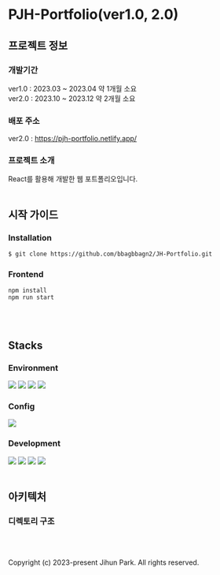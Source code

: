 # PJH-Portfolio(ver1.0, 2.0)

## 프로젝트 정보

### 개발기간
<p>
  ver1.0 : 2023.03 ~ 2023.04 약 1개월 소요<br/>
  ver2.0 : 2023.10 ~ 2023.12 약 2개월 소요
</p>

### 배포 주소
ver2.0 : https://pjh-portfolio.netlify.app/

### 프로젝트 소개
<p>
  React를 활용해 개발한 웹 포트폴리오입니다.<br/><br/>
</p>

## 시작 가이드

### Installation
```bash
$ git clone https://github.com/bbagbbagn2/JH-Portfolio.git
```

### Frontend
```
npm install
npm run start
```
<br/><br/>

## Stacks

### Environment
<p>
  <img src="https://img.shields.io/badge/VSCode-007ACC?style=flat-square&logo=visualstudiocode&logoColor=white"/>
  <img src="https://img.shields.io/badge/Git-F05032?style=flat-square&logo=Git&logoColor=white"/>
  <img src="https://img.shields.io/badge/GitHub-000000?style=flat-square&logo=GitHub&logoColor=white"/>
  <img src="https://img.shields.io/badge/Netlify-00C7B7?style=flat-square&logo=Netlify&logoColor=white"/>
</p>

### Config
<p>
  <img src="https://img.shields.io/badge/npm-CB3837?style=flat-square&logo=npm&logoColor=white"/>
</p>

### Development
<p>
  <img src="https://img.shields.io/badge/JavaScript-F7DF1E?style=flat-square&logo=JavaScript&logoColor=black"/>
  <img src="https://img.shields.io/badge/TypeScript-1976D2?style=flat-square&logo=TypeScript&logoColor=white"/>
  <img src="https://img.shields.io/badge/React-61DAFB?style=flat-square&logo=React&logoColor=black"/>
  <img src="https://img.shields.io/badge/styledcomponents-DB7093?style=flat-square&logo=styledcomponents&logoColor=white"/><br/><br/>
</p>

## 아키텍처

### 디렉토리 구조
<br/><br/>

<p>
  Copyright (c) 2023-present Jihun Park. All rights reserved.
</p>

